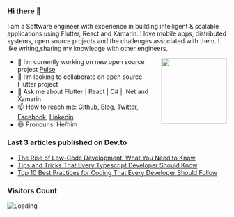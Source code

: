 ### Hi there 👋

I am a Software engineer with experience in building intelligent & scalable applications using Flutter, React and Xamarin.
I love mobile apps, distributed systems, open source projects and the challenges associated with them.
I like writing,sharing my knowledge with other engineers.

<img align ="right" src = "https://i.imgur.com/w4pKOQi.jpg" width="150" height="150">

- 🔭 I’m currently working on new open source project [Pulse](https://github.com/TheAlphamerc/pulse)
- 👯 I’m looking to collaborate on open source Flutter project 
- 💬 Ask me about Flutter | React | C# | .Net and Xamarin
- 📫 How to reach me: [Github](https://github.com/TheAlphamerc), [Blog](https://dev.to/thealphamerc), [Twitter](https://twitter.com/TheAlphamerc), [Facebook](https://facebook.com/TheAlphaMerc), [Linkedin](https://www.linkedin.com/in/thealphamerc/)
- 😄 Pronouns:  He/him


<!--START_SECTION:activity-->

<!--END_SECTION:activity-->

### Last 3 articles published on Dev.to
<!-- BLOG-POST-LIST:START -->
- [The Rise of Low-Code Development: What You Need to Know](https://dev.to/thealphamerc/the-rise-of-low-code-development-what-you-need-to-know-104e)
- [Tips and Tricks That Every Typescript Developer Should Know](https://dev.to/thealphamerc/tips-and-tricks-that-every-typescript-developer-should-know-e0h)
- [Top 10 Best Practices for Coding That Every Developer Should Follow](https://dev.to/thealphamerc/top-10-best-practices-for-coding-that-every-developer-should-follow-3ab5)
<!-- BLOG-POST-LIST:END -->

### Visitors Count
<img align="left" src = "https://profile-counter.glitch.me/TheAlphamerc/count.svg" alt ="Loading">
